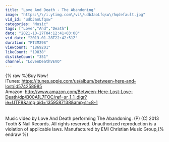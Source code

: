 ```yaml
---
title: "Love And Death - The Abandoning"
image: "https:\/\/i.ytimg.com\/vi\/udbJaoLfqsw\/hqdefault.jpg"
vid_id: "udbJaoLfqsw"
categories: "Music"
tags: ["Love","And","Death"]
date: "2021-10-27T04:12:41+03:00"
vid_date: "2013-01-28T22:42:51Z"
duration: "PT3M29S"
viewcount: "1869201"
likeCount: "19838"
dislikeCount: "351"
channel: "LovenDeathVEVO"
---
```

{% raw %}Buy Now!<br />iTunes: <a rel="nofollow" target="blank" href="https://itunes.apple.com/us/album/between-here-and-lost/id574258985">https://itunes.apple.com/us/album/between-here-and-lost/id574258985</a><br />Amazon: <a rel="nofollow" target="blank" href="http://www.amazon.com/Between-Here-Lost-Love-Death/dp/B00A1L7FOC/ref=sr_1_1_digr?ie=UTF8&amp;qid=1359587138&amp;sr=8-1">http://www.amazon.com/Between-Here-Lost-Love-Death/dp/B00A1L7FOC/ref=sr_1_1_digr?ie=UTF8&amp;qid=1359587138&amp;sr=8-1</a><br /><br /><br />Music video by Love And Death performing The Abandoning. (P) (C) 2013 Tooth &amp; Nail Records. All rights reserved. Unauthorized reproduction is a violation of applicable laws.  Manufactured by EMI Christian Music Group,{% endraw %}
